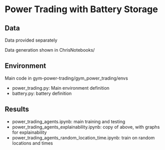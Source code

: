 # Power Trading with Battery Storage


## Data 
Data provided separately

Data generation shown in ChrisNotebooks/

## Environment
Main code in gym-power-trading/gym_power_trading/envs
- power_trading.py: Main environment definition
- battery.py: battery definition
## Results
- power_trading_agents.ipynb: main training and testing
- power_trading_agents_explainability.ipynb: copy of above, with graphs for explainability
- power_trading_agents_random_location_time.ipynb: train on random locations and times
